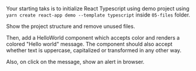 Your starting taks is to initialize React Typescript using demo project using ```yarn create react-app demo --template typescript``` inside ``05-files`` folder.

Show the project structure and remove unused files.

Then, add a HelloWorld component which accepts color and renders a colored "Hello world" message. The component should also accept whether text is uppercase, capitalized or transformed in any other way.

Also, on click on the message, show an alert in browser.